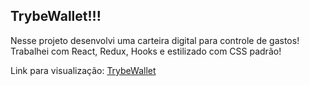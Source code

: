 ## TrybeWallet!!!

Nesse projeto desenvolvi uma carteira digital para controle de gastos!
Trabalhei com React, Redux, Hooks e estilizado com CSS padrão!


Link para visualização: [TrybeWallet](https://trybewallet-thidurante.vercel.app/)
